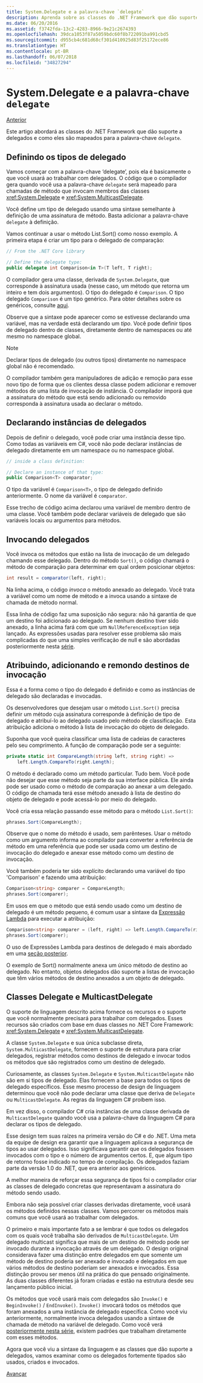 ```yaml
---
title: System.Delegate e a palavra-chave `delegate`
description: Aprenda sobre as classes do .NET Framework que dão suporte a delegados e como eles são mapeados para a palavra-chave “delegado”.
ms.date: 06/20/2016
ms.assetid: f3742fda-13c2-4283-8966-9e21c2674393
ms.openlocfilehash: 39dca1053f87a5059bdc60f8b722091ba991cbd5
ms.sourcegitcommit: d955cb4c681d68cf301d410925d83f25172ece86
ms.translationtype: HT
ms.contentlocale: pt-BR
ms.lasthandoff: 06/07/2018
ms.locfileid: "34827294"
---
```

# <a name="systemdelegate-and-the-delegate-keyword"></a>System.Delegate e a palavra-chave `delegate`

[Anterior](delegates-overview.md)

Este artigo abordará as classes do .NET Framework que dão suporte a delegados e como eles são mapeados para a palavra-chave `delegate`.

## <a name="defining-delegate-types"></a>Definindo os tipos de delegado

Vamos começar com a palavra-chave ‘delegate’, pois ela é basicamente o que você usará ao trabalhar com delegados. O código que o compilador gera quando você usa a palavra-chave `delegate` será mapeado para chamadas de método que invocam membros das classes <xref:System.Delegate> e <xref:System.MulticastDelegate>. 

Você define um tipo de delegado usando uma sintaxe semelhante à definição de uma assinatura de método. Basta adicionar a palavra-chave `delegate` à definição.

Vamos continuar a usar o método List.Sort() como nosso exemplo. A primeira etapa é criar um tipo para o delegado de comparação:

```csharp
// From the .NET Core library

// Define the delegate type:
public delegate int Comparison<in T>(T left, T right);
```

O compilador gera uma classe, derivada de `System.Delegate`, que corresponde à assinatura usada (nesse caso, um método que retorna um inteiro e tem dois argumentos). O tipo do delegado é `Comparison`. O tipo delegado `Comparison` é um tipo genérico. Para obter detalhes sobre os genéricos, consulte [aqui](generics.md).

Observe que a sintaxe pode aparecer como se estivesse declarando uma variável, mas na verdade está declarando um *tipo*. Você pode definir tipos de delegado dentro de classes, diretamente dentro de namespaces ou até mesmo no namespace global.

> [!NOTE]
> Declarar tipos de delegado (ou outros tipos) diretamente no namespace global não é recomendado. 

O compilador também gera manipuladores de adição e remoção para esse novo tipo de forma que os clientes dessa classe podem adicionar e remover métodos de uma lista de invocação de instância. O compilador imporá que a assinatura do método que está sendo adicionado ou removido corresponda à assinatura usada ao declarar o método. 

## <a name="declaring-instances-of-delegates"></a>Declarando instâncias de delegados

Depois de definir o delegado, você pode criar uma instância desse tipo.
Como todas as variáveis em C#, você não pode declarar instâncias de delegado diretamente em um namespace ou no namespace global.

```csharp
// inside a class definition:

// Declare an instance of that type:
public Comparison<T> comparator;
```

O tipo da variável é `Comparison<T>`, o tipo de delegado definido anteriormente. O nome da variável é `comparator`.
 
 Esse trecho de código acima declarou uma variável de membro dentro de uma classe. Você também pode declarar variáveis de delegado que são variáveis locais ou argumentos para métodos.

## <a name="invoking-delegates"></a>Invocando delegados

Você invoca os métodos que estão na lista de invocação de um delegado chamando esse delegado. Dentro do método `Sort()`, o código chamará o método de comparação para determinar em qual ordem posicionar objetos:

```csharp
int result = comparator(left, right);
```

Na linha acima, o código *invoca* o método anexado ao delegado.
Você trata a variável como um nome de método e a invoca usando a sintaxe de chamada de método normal.

Essa linha de código faz uma suposição não segura: não há garantia de que um destino foi adicionado ao delegado. Se nenhum destino tiver sido anexado, a linha acima fará com que um `NullReferenceException` seja lançado. As expressões usadas para resolver esse problema são mais complicadas do que uma simples verificação de null e são abordadas posteriormente nesta [série](delegates-patterns.md).

## <a name="assigning-adding-and-removing-invocation-targets"></a>Atribuindo, adicionando e remondo destinos de invocação

Essa é a forma como o tipo do delegado é definido e como as instâncias de delegado são declaradas e invocadas.

Os desenvolvedores que desejam usar o método `List.Sort()` precisa definir um método cuja assinatura corresponde à definição de tipo de delegado e atribuí-lo ao delegado usado pelo método de classificação. Esta atribuição adiciona o método à lista de invocação do objeto de delegado.

Suponha que você queira classificar uma lista de cadeias de caracteres pelo seu comprimento. A função de comparação pode ser a seguinte:

```csharp
private static int CompareLength(string left, string right) =>
    left.Length.CompareTo(right.Length);
```

O método é declarado como um método particular. Tudo bem. Você pode não desejar que esse método seja parte da sua interface pública. Ele ainda pode ser usado como o método de comparação ao anexar a um delegado. O código de chamada terá esse método anexado à lista de destino do objeto de delegado e pode acessá-lo por meio do delegado.

Você cria essa relação passando esse método para o método `List.Sort()`:

```csharp
phrases.Sort(CompareLength);
```

Observe que o nome do método é usado, sem parênteses. Usar o método como um argumento informa ao compilador para converter a referência de método em uma referência que pode ser usada como um destino de invocação do delegado e anexar esse método como um destino de invocação.

Você também poderia ter sido explícito declarando uma variável do tipo 'Comparison<string>' e fazendo uma atribuição:

```csharp
Comparison<string> comparer = CompareLength;
phrases.Sort(comparer);
```

Em usos em que o método que está sendo usado como um destino de delegado é um método pequeno, é comum usar a sintaxe da [Expressão Lambda](lambda-expressions.md) para executar a atribuição:

```csharp
Comparison<string> comparer = (left, right) => left.Length.CompareTo(right.Length);
phrases.Sort(comparer);
```

O uso de Expressões Lambda para destinos de delegado é mais abordado em uma [seção posterior](delegates-patterns.md).

O exemplo de Sort() normalmente anexa um único método de destino ao delegado. No entanto, objetos delegados dão suporte a listas de invocação que têm vários métodos de destino anexados a um objeto de delegado.

## <a name="delegate-and-multicastdelegate-classes"></a>Classes Delegate e MulticastDelegate

O suporte de linguagem descrito acima fornece os recursos e o suporte que você normalmente precisará para trabalhar com delegados. Esses recursos são criados com base em duas classes no .NET Core Framework: <xref:System.Delegate> e <xref:System.MulticastDelegate>.

A classe `System.Delegate` e sua única subclasse direta, `System.MulticastDelegate`, fornecem o suporte de estrutura para criar delegados, registrar métodos como destinos de delegado e invocar todos os métodos que são registrados como um destino de delegado. 

Curiosamente, as classes `System.Delegate` e `System.MulticastDelegate` não são em si tipos de delegado. Elas fornecem a base para todos os tipos de delegado específicos. Esse mesmo processo de design de linguagem determinou que você não pode declarar uma classe que deriva de `Delegate` ou `MulticastDelegate`. As regras da linguagem C# proíbem isso.
 
Em vez disso, o compilador C# cria instâncias de uma classe derivada de `MulticastDelegate` quando você usa a palavra-chave da linguagem C# para declarar os tipos de delegado.

Esse design tem suas raízes na primeira versão do C# e do .NET. Uma meta da equipe de design era garantir que a linguagem aplicava a segurança de tipos ao usar delegados. Isso significava garantir que os delegados fossem invocados com o tipo e o número de argumentos certos. E, que algum tipo de retorno fosse indicado no tempo de compilação. Os delegados faziam parte da versão 1.0 do .NET, que era anterior aos genéricos.

A melhor maneira de reforçar essa segurança de tipos foi o compilador criar as classes de delegado concretas que representavam a assinatura do método sendo usado.

Embora não seja possível criar classes derivadas diretamente, você usará os métodos definidos nessas classes. Vamos percorrer os métodos mais comuns que você usará ao trabalhar com delegados.

O primeiro e mais importante fato a se lembrar é que todos os delegados com os quais você trabalha são derivados de `MulticastDelegate`. Um delegado multicast significa que mais de um destino de método pode ser invocado durante a invocação através de um delegado. O design original considerava fazer uma distinção entre delegados em que somente um método de destino poderia ser anexado e invocado e delegados em que vários métodos de destino poderiam ser anexados e invocados. Essa distinção provou ser menos útil na prática do que pensado originalmente. As duas classes diferentes já foram criadas e estão na estrutura desde seu lançamento público inicial.

Os métodos que você usará mais com delegados são `Invoke()` e `BeginInvoke()` / `EndInvoke()`. `Invoke()` invocará todos os métodos que foram anexados a uma instância de delegado específica. Como você viu anteriormente, normalmente invoca delegados usando a sintaxe de chamada de método na variável de delegado. Como você verá [posteriormente nesta série](delegates-patterns.md), existem padrões que trabalham diretamente com esses métodos.

Agora que você viu a sintaxe da linguagem e as classes que dão suporte a delegados, vamos examinar como os delegados fortemente tipados são usados, criados e invocados.

[Avançar](delegates-strongly-typed.md)
